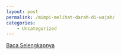 ```yaml
---
layout: post
permalink: /mimpi-melihat-darah-di-wajah/
categories:
    - Uncategorized
---
```


[Baca Selengkapnya](/08)